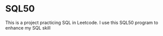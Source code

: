 # SQL50
This is a project practicing SQL in Leetcode. I use this SQL50 program to enhance my SQL skill
